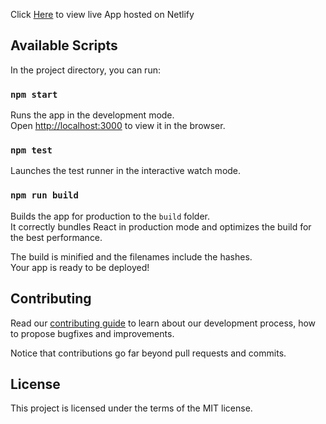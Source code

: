 
Click [Here](https://compassionate-johnson-7bbdca.netlify.com/) to view live App hosted on Netlify
## Available Scripts

In the project directory, you can run:

### `npm start`

Runs the app in the development mode.<br />
Open [http://localhost:3000](http://localhost:3000) to view it in the browser.


### `npm test`

Launches the test runner in the interactive watch mode.<br />


### `npm run build`

Builds the app for production to the `build` folder.<br />
It correctly bundles React in production mode and optimizes the build for the best performance.

The build is minified and the filenames include the hashes.<br />
Your app is ready to be deployed!

## Contributing

Read our [contributing guide](/Contributing.md) to learn about our development process, how to propose bugfixes and improvements.

Notice that contributions go far beyond pull requests and commits.


## License

This project is licensed under the terms of the MIT license.